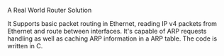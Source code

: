 A Real World Router Solution

It Supports basic packet routing in Ethernet, reading IP v4 packets from Ethernet and route between interfaces. It's capable of ARP requests handling as well as caching ARP information in a ARP table. The code is written in C. 
